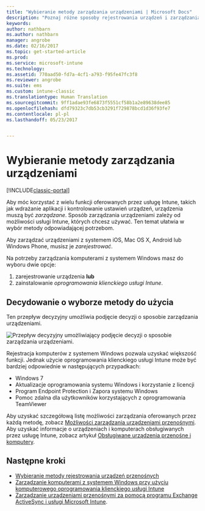 ```yaml
---
title: "Wybieranie metody zarządzania urządzeniami | Microsoft Docs"
description: "Poznaj różne sposoby rejestrowania urządzeń i zarządzania nimi."
keywords: 
author: nathbarn
ms.author: nathbarn
manager: angrobe
ms.date: 02/16/2017
ms.topic: get-started-article
ms.prod: 
ms.service: microsoft-intune
ms.technology: 
ms.assetid: 770aad50-fd7a-4cf1-a793-f95fe47fc3f8
ms.reviewer: angrobe
ms.suite: ems
ms.custom: intune-classic
ms.translationtype: Human Translation
ms.sourcegitcommit: 9ff1adae93fe6873f5551cf58b1a2e89638dee85
ms.openlocfilehash: dfd79323c7db53cb3291f729878bcd1d36f93fe7
ms.contentlocale: pl-pl
ms.lasthandoff: 05/23/2017


---
```


# <a name="choose-how-to-manage-devices"></a>Wybieranie metody zarządzania urządzeniami

[!INCLUDE[classic-portal](../includes/classic-portal.md)]

Aby móc korzystać z wielu funkcji oferowanych przez usługę Intune, takich jak wdrażanie aplikacji i kontrolowanie ustawień urządzeń, urządzenia muszą być *zarządzane*. Sposób zarządzania urządzeniami zależy od możliwości usługi Intune, których chcesz używać. Ten temat ułatwia w wybór metody odpowiadającej potrzebom.

Aby zarządzać urządzeniami z systemem iOS, Mac OS X, Android lub Windows Phone, musisz je *zarejestrować*.

Na potrzeby zarządzania komputerami z systemem Windows masz do wyboru dwie opcje:

1. zarejestrowanie urządzenia **lub**
2. zainstalowanie *oprogramowania klienckiego usługi Intune*.

## <a name="decide-which-method-to-use"></a>Decydowanie o wyborze metody do użycia
Ten przepływ decyzyjny umożliwia podjęcie decyzji o sposobie zarządzania urządzeniami.

![Przepływ decyzyjny umożliwiający podjęcie decyzji o sposobie zarządzania urządzeniami.](./media/choose-manage-method.png)

Rejestracja komputerów z systemem Windows pozwala uzyskać większość funkcji. Jednak użycie oprogramowania klienckiego usługi Intune może być bardziej odpowiednie w następujących przypadkach:

- Windows 7
- Aktualizacje oprogramowania systemu Windows i korzystanie z licencji
- Program Endpoint Protection i Zapora systemu Windows
- Pomoc zdalna dla użytkowników korzystających z oprogramowania TeamViewer

Aby uzyskać szczegółową listę możliwości zarządzania oferowanych przez każdą metodę, zobacz [Możliwości zarządzania urządzeniami przenośnymi](/intune-classic/deploy-use/manage-windows-pcs-with-microsoft-intune).
Aby uzyskać informacje o urządzeniach i komputerach obsługiwanych przez usługę Intune, zobacz artykuł [Obsługiwane urządzenia przenośne i komputery](/intune-classic/get-started/what-to-know-before-you-start-microsoft-intune#intune-supported-devices).

## <a name="next-steps"></a>Następne kroki

- [Wybieranie metody rejestrowania urządzeń przenośnych](/intune-classic/get-started/choose-how-to-enroll-devices1)
- [Zarządzanie komputerami z systemem Windows przy użyciu komputerowego oprogramowania klienckiego usługi Intune](/intune-classic/deploy-use/manage-windows-pcs-with-microsoft-intune)
- [Zarządzanie urządzeniami przenośnymi za pomocą programu Exchange ActiveSync i usługi Microsoft Intune](/intune-classic/deploy-use/mobile-device-management-with-exchange-activesync-and-microsoft-intune).

